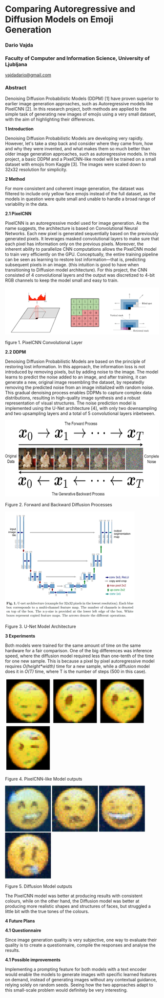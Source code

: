 # **Comparing Autoregressive and Diffusion Models on Emoji Generation**



### **Dario Vajda**

### Faculty of Computer and Information Science, University of Ljubljana

vajdadario@gmail.com
### **Abstract**
Denoising Diffusion Probabilistic Models (DDPM) [1] have proven superior to earlier image generation approaches, such as Autoregressive models like PixelCNN [2]. In this research project, both methods are applied to the simple task of generating new images of emojis using a very small dataset, with the aim of highlighting their differences.

**1 Introduction**

Denoising Diffusion Probabilistic Models are developing very rapidly. However, let's take a step back and consider where they came from, how and why they were invented, and what makes them so much better than older image generation approaches, such as autoregressive models. In this project, a basic DDPM and a PixelCNN-like model will be trained on a small dataset with emojis from Kaggle [3]. The images were scaled down to 32x32 resolution for simplicity.

**2 Method**

For more consistent and coherent image generation, the dataset was filtered to include only yellow face emojis instead of the full dataset, as the models in question were quite small and unable to handle a broad range of variability in the data.

**2.1 PixelCNN**

PixelCNN is an autoregressive model used for image generation. As the name suggests, the architecture is based on Convolutional Neural Networks. Each new pixel is generated sequentially based on the previously generated pixels. It leverages masked convolutional layers to make sure that each pixel has information only on the previous pixels. Moreover, the inherent ability to parallelize CNN computations allows the PixelCNN model to train very efficiently on the GPU. Conceptually, the entire training pipeline can be seen as learning to restore lost information—that is, predicting subsequent pixels in an image. (this intuition is good to have when transitioning to Diffusion model architecture). For this project, the CNN consisted of 4 convolutional layers and the output was discretized to 4-bit RGB channels to keep the model small and easy to train.

![](https://github.com/DarioVajda/genmoji/blob/main/readme_images/pixelcnn.png)

figure 1. PixelCNN Convolutional Layer

**2.2 DDPM**

Denoising Diffusion Probabilistic Models are based on the principle of restoring lost information. In this approach, the information loss is not introduced by removing pixels, but by adding noise to the image. The model learns to predict the noise added to an image, and after training, it can generate a new, original image resembling the dataset, by repeatedly removing the predicted noise from an image initialized with random noise. This gradual denoising process enables DDPMs to capture complex data distributions, resulting in high-quality image synthesis and a robust representation of visual structures. The noise prediction model is implemented using the U-Net architecture [4], with only two downsampling and two upsampling layers and a total of 5 convolutional layers inbetween.
 
<img
  src="https://github.com/DarioVajda/genmoji/blob/main/readme_images/diffusion.png"
  height="250"
  alt="diffusion"
/>

Figure 2. Forward and Backward Diffusion Processes	       

<img
  src="https://github.com/DarioVajda/genmoji/blob/main/readme_images/unet.png"
  height="350"
  alt="unet"
/>

Figure 3. U-Net Model Architecture

**3 Experiments**

Both models were trained for the same amount of time on the same hardware for a fair comparison. One of the big differences was inference speed, where the diffusion model required less than one-tenth of the time for one new sample. This is because a pixel by pixel autoregressive model requires *O(height\*width)* time for a new sample, while a diffusion model does it in *O(T)* time, where T is the number of steps (500 in this case).

<img
  src="https://github.com/DarioVajda/genmoji/blob/main/readme_images/emoji1.png"
  width="150"
  height="150"
  alt="emoji1"
/>
<img
  src="https://github.com/DarioVajda/genmoji/blob/main/readme_images/emoji2.png"
  width="150"
  height="150"
  alt="emoji2"
/>
<img
  src="https://github.com/DarioVajda/genmoji/blob/main/readme_images/emoji3.png"
  width="150"
  height="150"
  alt="emoji3"
/>
<img
  src="https://github.com/DarioVajda/genmoji/blob/main/readme_images/emoji4.png"
  width="150"
  height="150"
  alt="emoji4"
/>

Figure 4. PixelCNN-like Model outputs

<img
  src="https://github.com/DarioVajda/genmoji/blob/main/readme_images/emoji5.png"
  width="150"
  height="150"
  alt="emoji5"
/>
<img
  src="https://github.com/DarioVajda/genmoji/blob/main/readme_images/emoji6.png"
  width="150"
  height="150"
  alt="emoji6"
/>
<img
  src="https://github.com/DarioVajda/genmoji/blob/main/readme_images/emoji7.png"
  width="150"
  height="150"
  alt="emoji7"
/>
<img
  src="https://github.com/DarioVajda/genmoji/blob/main/readme_images/emoji8.png"
  width="150"
  height="150"
  alt="emoji8"
/>

Figure 5. Diffusion Model outputs

The PixelCNN model was better at producing results with consistent colours, while on the other hand, the Diffusion model was better at producing more realistic shapes and structures of faces, but struggled a little bit with the true tones of the colours.

**4 Future Plans**

**4.1 Questionnaire**

Since image generation quality is very subjective, one way to evaluate their quality is to create a questionnaire, compile the responses and analyse the results.

**4.1 Possible improvements**

Implementing a prompting feature for both models with a text encoder would enable the models to generate images with specific learned features on demand, instead of generating images without any contextual guidance, relying solely on random seeds. Seeing how the two approaches adapt to this small-scale problem would definitely be very interesting.


